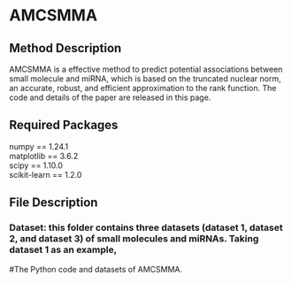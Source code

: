# AMCSMMA
## Method Description
AMCSMMA is a effective method to predict potential associations between small molecule and miRNA, which is based on the truncated nuclear norm, an accurate, robust, and efficient approximation to the rank function. The code and details of the paper are released in this page.

## Required Packages
numpy == 1.24.1   
matplotlib == 3.6.2   
scipy == 1.10.0   
scikit-learn == 1.2.0

## File Description
### Dataset: this folder contains three datasets (dataset 1, dataset 2, and dataset 3) of small molecules and miRNAs. Taking dataset 1 as an example, 

#The Python code and datasets of AMCSMMA.
